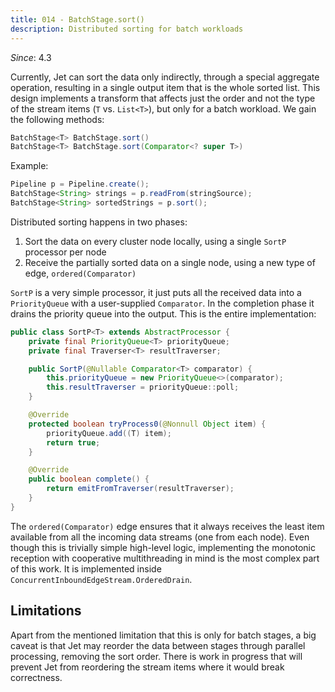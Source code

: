 ```yaml
---
title: 014 - BatchStage.sort()
description: Distributed sorting for batch workloads
---
```


*Since*: 4.3

Currently, Jet can sort the data only indirectly, through a special
aggregate operation, resulting in a single output item that is the whole
sorted list. This design implements a transform that affects just the
order and not the type of the stream items (`T` vs. `List<T>`), but only
for a batch workload. We gain the following methods:

```java
BatchStage<T> BatchStage.sort()
BatchStage<T> BatchStage.sort(Comparator<? super T>)
```

Example:

```java
Pipeline p = Pipeline.create();
BatchStage<String> strings = p.readFrom(stringSource);
BatchStage<String> sortedStrings = p.sort();
```

Distributed sorting happens in two phases:

1. Sort the data on every cluster node locally, using a single `SortP`
  processor per node
2. Receive the partially sorted data on a single node, using a new type
  of edge, `ordered(Comparator)`

`SortP` is a very simple processor, it just puts all the received data
into a `PriorityQueue` with a user-supplied `Comparator`. In the
completion phase it drains the priority queue into the output. This is
the entire implementation:

```java
public class SortP<T> extends AbstractProcessor {
    private final PriorityQueue<T> priorityQueue;
    private final Traverser<T> resultTraverser;

    public SortP(@Nullable Comparator<T> comparator) {
        this.priorityQueue = new PriorityQueue<>(comparator);
        this.resultTraverser = priorityQueue::poll;
    }

    @Override
    protected boolean tryProcess0(@Nonnull Object item) {
        priorityQueue.add((T) item);
        return true;
    }

    @Override
    public boolean complete() {
        return emitFromTraverser(resultTraverser);
    }
}
```

The `ordered(Comparator)` edge ensures that it always receives the least
item available from all the incoming data streams (one from each node).
Even though this is trivially simple high-level logic, implementing the
monotonic reception with cooperative multithreading in mind is the most
complex part of this work. It is implemented inside
`ConcurrentInboundEdgeStream.OrderedDrain`.

## Limitations

Apart from the mentioned limitation that this is only for batch stages,
a big caveat is that Jet may reorder the data between stages through
parallel processing, removing the sort order. There is work in progress
that will prevent Jet from reordering the stream items where it would
break correctness.
